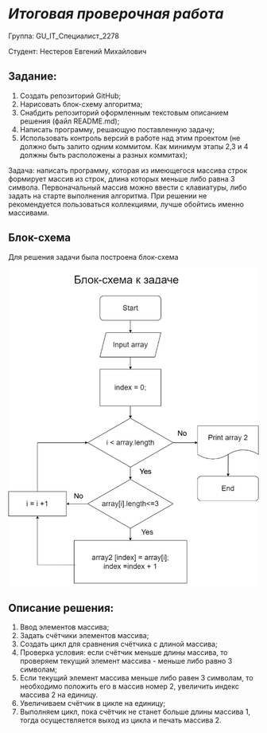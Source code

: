 # *Итоговая проверочная работа*

Группа: GU_IT_Специалист_2278

Студент: Нестеров Евгений Михайлович

## Задание:

1. Создать репозиторий GitHub;
2. Нарисовать блок-схему алгоритма;
3. Снабдить репозиторий оформленным текстовым описанием решения (файл README.md);
4. Написать программу, решающую поставленную задачу;
5. Использовать контроль версий в работе над этим проектом (не должно быть залито одним коммитом. Как минимум этапы 2,3 и 4 должны быть расположены а разных коммитах);

Задача: написать программу, которая из имеющегося массива строк формирует массив из строк, длина которых меньше либо равна 3 символа. Первоначальный массив можно ввести с клавиатуры, либо задать на старте выполнения алгоритма. При решении не рекомендуется пользоваться коллекциями, лучше обойтись именно массивами.

## Блок-схема

Для решения задачи была построена блок-схема

![Блок-схема](blocks-diagram.png)

## Описание решения:

1. Ввод элементов массива;
2. Задать счётчики элементов массива;
3. Создать цикл для сравнения счётчика с длиной массива;
4. Проверка условия: если счётчик меньше длины массива, то проверяем текущий элемент массива - меньше либо равно 3 символам;
5. Если текущий элемент массива меньше либо равен 3 символам, то необходимо положить его в массив номер 2, увеличить индекс массива 2 на единицу.
6. Увеличиваем счётчик в цикле на единицу;
7.	Выполняем цикл, пока счётчик не станет больше длины массива 1, тогда осуществляется выход из цикла и печать массива 2.

